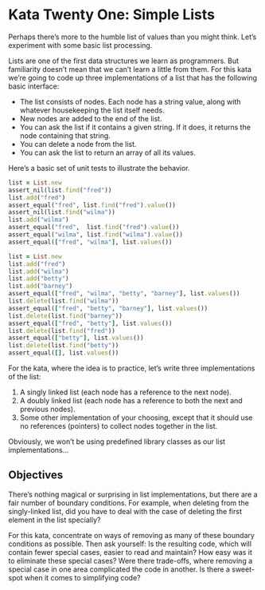 # Kata Twenty One: Simple Lists
Perhaps there’s more to the humble list of values than you might think. Let’s experiment with some basic list processing.

Lists are one of the first data structures we learn as programmers. But familiarity doesn’t mean that we can’t learn a little from them.
For this kata we’re going to code up three implementations of a list that has the following basic interface:

* The list consists of nodes. Each node has a string value, along with whatever housekeeping the list itself needs.
* New nodes are added to the end of the list.
* You can ask the list if it contains a given string. If it does, it returns the node containing that string.
* You can delete a node from the list.
* You can ask the list to return an array of all its values.

Here’s a basic set of unit tests to illustrate the behavior.

```ruby
list = List.new
assert_nil(list.find("fred"))
list.add("fred")
assert_equal("fred", list.find("fred").value())
assert_nil(list.find("wilma"))
list.add("wilma")
assert_equal("fred",  list.find("fred").value())
assert_equal("wilma", list.find("wilma").value())
assert_equal(["fred", "wilma"], list.values())

list = List.new
list.add("fred")
list.add("wilma")
list.add("betty")
list.add("barney")
assert_equal(["fred", "wilma", "betty", "barney"], list.values())
list.delete(list.find("wilma"))
assert_equal(["fred", "betty", "barney"], list.values())
list.delete(list.find("barney"))
assert_equal(["fred", "betty"], list.values())
list.delete(list.find("fred"))
assert_equal(["betty"], list.values())
list.delete(list.find("betty"))
assert_equal([], list.values())
```

For the kata, where the idea is to practice, let’s write three implementations of the list:

1. A singly linked list (each node has a reference to the next node).
2. A doubly linked list (each node has a reference to both the next and previous nodes).
3. Some other implementation of your choosing, except that it should use no references (pointers) to collect nodes together in the list.

Obviously, we won’t be using predefined library classes as our list implementations…

## Objectives

There’s nothing magical or surprising in list implementations, but there are a fair number of boundary conditions. For example, when deleting from the singly-linked list, did you have to deal with the case of deleting the first element in the list specially?

For this kata, concentrate on ways of removing as many of these boundary conditions as possible. Then ask yourself: Is the resulting code, which will contain fewer special cases, easier to read and maintain? How easy was it to eliminate these special cases? Were there trade-offs, where removing a special case in one area complicated the code in another. Is there a sweet-spot when it comes to simplifying code?
